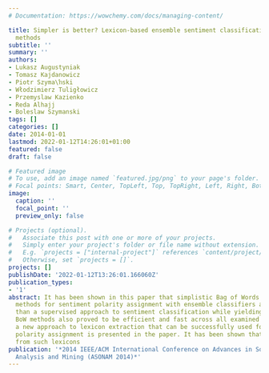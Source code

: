 ```yaml
---
# Documentation: https://wowchemy.com/docs/managing-content/

title: Simpler is better? Lexicon-based ensemble sentiment classification beats supervised
  methods
subtitle: ''
summary: ''
authors:
- Lukasz Augustyniak
- Tomasz Kajdanowicz
- Piotr Szyma\ŉski
- Włodzimierz Tuligłowicz
- Przemyslaw Kazienko
- Reda Alhajj
- Boleslaw Szymanski
tags: []
categories: []
date: 2014-01-01
lastmod: 2022-01-12T14:26:01+01:00
featured: false
draft: false

# Featured image
# To use, add an image named `featured.jpg/png` to your page's folder.
# Focal points: Smart, Center, TopLeft, Top, TopRight, Left, Right, BottomLeft, Bottom, BottomRight.
image:
  caption: ''
  focal_point: ''
  preview_only: false

# Projects (optional).
#   Associate this post with one or more of your projects.
#   Simply enter your project's folder or file name without extension.
#   E.g. `projects = ["internal-project"]` references `content/project/deep-learning/index.md`.
#   Otherwise, set `projects = []`.
projects: []
publishDate: '2022-01-12T13:26:01.166060Z'
publication_types:
- '1'
abstract: It has been shown in this paper that simplistic Bag of Words (BoW) lexicon
  methods for sentiment polarity assignment with ensemble classifiers are much faster
  than a supervised approach to sentiment classification while yielding similar accuracy.
  BoW methods also proved to be efficient and fast across all examined datasets. Moreover,
  a new approach to lexicon extraction that can be successfully used for sentiment
  polarity assignment is presented in the paper. It has been shown that accuracy obtained
  from such lexicons
publication: '*2014 IEEE/ACM International Conference on Advances in Social Networks
  Analysis and Mining (ASONAM 2014)*'
---
```

